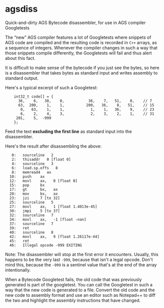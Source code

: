 # agsdiss
Quick-and-dirty AGS Bytecode disassembler, for use in AGS compiler Googletests 

The “new” AGS compiler features a lot of Googletests where snippets of AGS code are compiled and the resulting code is recorded in `C++` arrays, as a sequence of integers.
Whenever the compiler changes in such a way that those snippets compile differently, the Googletests will fail and thus alert about this fact.

It is difficult to make sense of the bytecode if you just see the bytes, so here is a disassembler that takes bytes as standard input and writes assembly to standard output.

Here's a typical excerpt of such a Googletest:
```
    int32_t code[] = {
      36,    6,   38,    0,           36,    7,   51,    0,    // 7
      63,  200,    1,    1,          200,   36,    8,   51,    // 15
       0,   63,    1,    1,            1,    1,   36,    9,    // 23
       6,    2,    4,    3,            2,    3,    2,    1,    // 31
     201,    5,  -999
    };
```

Feed the text **excluding the first line** as standard input into the disassembler.

Here's the result after disassembling the above:
```
   0:   sourceline   2
   2:   thisaddr   0 [float 0]
   4:   sourceline   3
   6:   load.sp.offs   8
   8:   memread4   ax
  10:   push    ax
  12:   movl    ax,   0 [float 0]
  15:   pop     bx
  17:   gt      bx,   ax
  20:   mov     bx,   ax
  23:   jzi     7 [to 32]
  25:   sourceline   5
  27:   movl    ax,   1 [float 1.4013e-45]
  30:   jmpi    5 [to 37]
  32:   sourceline   7
  34:   movl    ax,   -1 [float -nan]
  37:   sourceline   7
  39:   ret     
  40:   sourceline   8
  42:   movl    ax,   9 [float 1.26117e-44]
  45:   ret     
  46:   Illegal opcode -999 EXITING
  ```

Note: The disassembler will stop at the first error it encounters. Usually, this happens to be the very last `-999`, because that isn't a legal opcode. Don't mind this, because the `-999` is a sentinel value that's at the end of the array intentionally. 

When a Bytecode Googletest fails, the old code that was previously generated is part of the googletest. You can call the Googletest in such a way that the new code is generated to a file. Convert the old code and the new code to assembly format and use an editor such as Notepad++ to diff the two and highlight the assembly instructions that have changed. 